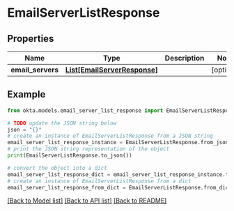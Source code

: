 # EmailServerListResponse


## Properties

Name | Type | Description | Notes
------------ | ------------- | ------------- | -------------
**email_servers** | [**List[EmailServerResponse]**](EmailServerResponse.md) |  | [optional] 

## Example

```python
from okta.models.email_server_list_response import EmailServerListResponse

# TODO update the JSON string below
json = "{}"
# create an instance of EmailServerListResponse from a JSON string
email_server_list_response_instance = EmailServerListResponse.from_json(json)
# print the JSON string representation of the object
print(EmailServerListResponse.to_json())

# convert the object into a dict
email_server_list_response_dict = email_server_list_response_instance.to_dict()
# create an instance of EmailServerListResponse from a dict
email_server_list_response_from_dict = EmailServerListResponse.from_dict(email_server_list_response_dict)
```
[[Back to Model list]](../README.md#documentation-for-models) [[Back to API list]](../README.md#documentation-for-api-endpoints) [[Back to README]](../README.md)


